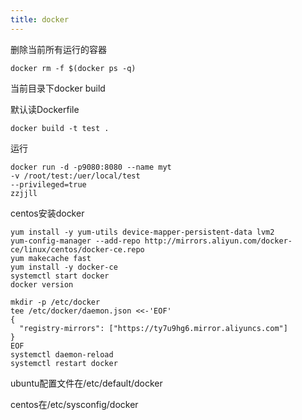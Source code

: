 ```yaml
---
title: docker
---
```


删除当前所有运行的容器

```
docker rm -f $(docker ps -q)
```

当前目录下docker build

默认读Dockerfile

```
docker build -t test .
```

运行

```
docker run -d -p9080:8080 --name myt 
-v /root/test:/uer/local/test
--privileged=true
zzjjll
```



centos安装docker

```
yum install -y yum-utils device-mapper-persistent-data lvm2
yum-config-manager --add-repo http://mirrors.aliyun.com/docker-ce/linux/centos/docker-ce.repo
yum makecache fast
yum install -y docker-ce
systemctl start docker
docker version

mkdir -p /etc/docker
tee /etc/docker/daemon.json <<-'EOF'
{
  "registry-mirrors": ["https://ty7u9hg6.mirror.aliyuncs.com"]
}
EOF
systemctl daemon-reload
systemctl restart docker
```



ubuntu配置文件在/etc/default/docker

centos在/etc/sysconfig/docker